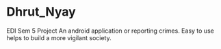 # Dhrut_Nyay
EDI Sem 5 Project
An android application or reporting crimes.
Easy to use helps to build a more vigilant society.
